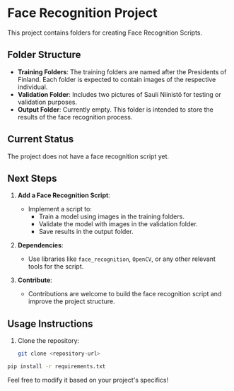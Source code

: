 # Face Recognition Project

This project contains folders for creating Face Recognition Scripts.

## Folder Structure
- **Training Folders**: The training folders are named after the Presidents of Finland. Each folder is expected to contain images of the respective individual.
- **Validation Folder**: Includes two pictures of Sauli Niinistö for testing or validation purposes.
- **Output Folder**: Currently empty. This folder is intended to store the results of the face recognition process.

## Current Status
The project does not have a face recognition script yet.

## Next Steps
1. **Add a Face Recognition Script**:
   - Implement a script to:
     - Train a model using images in the training folders.
     - Validate the model with images in the validation folder.
     - Save results in the output folder.

2. **Dependencies**:
   - Use libraries like `face_recognition`, `OpenCV`, or any other relevant tools for the script.

3. **Contribute**:
   - Contributions are welcome to build the face recognition script and improve the project structure.

## Usage Instructions
1. Clone the repository:
   ```bash
   git clone <repository-url>
   ```
  ```bash
  pip install -r requirements.txt
  ```

Feel free to modify it based on your project's specifics!
